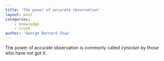 ```yaml
---
title: 'The power of accurate observation'
layout: post
categories:
    - knowledge
    - truth
author: 'George Bernard Shaw'
---
```


The power of accurate observation is commonly called cynicism by those who have not got it.
